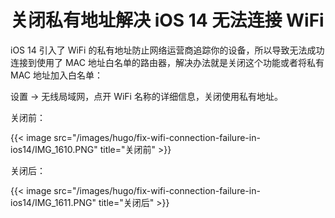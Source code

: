 # 关闭私有地址解决 iOS 14 无法连接 WiFi


iOS 14 引入了 WiFi 的私有地址防止网络运营商追踪你的设备，所以导致无法成功连接到使用了 MAC 地址白名单的路由器，解决办法就是关闭这个功能或者将私有 MAC 地址加入白名单：

设置 → 无线局域网，点开 WiFi 名称的详细信息，关闭使用私有地址。

关闭前：

{{< image src="/images/hugo/fix-wifi-connection-failure-in-ios14/IMG_1610.PNG" title="关闭前" >}}

关闭后：

{{< image src="/images/hugo/fix-wifi-connection-failure-in-ios14/IMG_1611.PNG" title="关闭后" >}}

